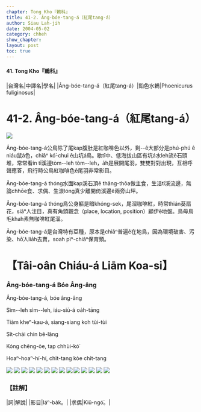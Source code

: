 ```yaml
---
chapter: Tong Kho『鶇科』
title: 41-2. Âng-bóe-tang-á（紅尾tang-á）
author: Siau Lah-jih
date: 2004-05-02    
category: chheh
show_chapter: 
layout: post
toc: true
---
```


#### 41. Tong Kho『鶇科』


|台灣名|中譯名|學名|
|Âng-bóe-tang-á（紅尾tang-á）|鉛色水鶇|Phoenicurus fuliginosus|


# 41-2. Âng-bóe-tang-á（紅尾tang-á）

![](../too5/41/41-2-12.紅尾tang-á.jpg)


Âng-bóe-tang-á公鳥除了尾kap腹肚是紅咖啡色以外，剩--ê大部分是phú-phú ê niáu鼠á色，chiâⁿ kó͘-chui ê山坑á鳥。歇tī中、低海拔山區有坑á水leh流ê石頭堆，常常看in tī溪邊tòm--leh tòm--leh，a̍h是展開尾羽，雙雙對對出現，互相呼聲應答，飛行時公鳥紅咖啡色ê尾羽非常影目。

Âng-bóe-tang-á thóng水面kap溪石頂ê thâng-thōa做主食，生活tī溪流邊，無論chhōe食、求偶、生湠lóng真少離開倚溪邊ê兩旁山坪。

Âng-bóe-tang-á thóng鳥公身軀是暗khóng-sek，尾溜咖啡紅，時常thián葵扇花，siâⁿ人注目，真有角頭觀念（place, location, position）顧伊ê地盤。鳥母鳥毛khah素無咖啡紅尾溜。

Âng-bóe-tang-á是台灣特有亞種，原本是chiâⁿ普遍ê在地鳥，因為環境破害、污染、hō͘人lia̍h去賣，soah pìⁿ-chiâⁿ保育類。




# 【Tâi-oân Chiáu-á Liām Koa-si】

### **Âng-bóe-tang-á Bóe Âng-âng**


Âng-bóe-tang-á, bóe âng-âng

Sìm--leh sìm--leh, iáu-siū-á oa̍h-tāng

Tiàm kheⁿ-kau-á, siang-siang koh tùi-tùi

Si̍t-chāi chin bê-lâng

Kóng chêng-ōe, tap chhùi-kó͘

Hoaⁿ-hoaⁿ-hí-hí, chi̍t-tang kòe chi̍t-tang



![](../too5/41/41-2-15.紅尾tang-á.jpg)
![](../too5/41/41-2-1.紅尾tang-á.jpg)
![](../too5/41/41-2-2.紅尾tang-á.jpg)
![](../too5/41/41-2-11.紅尾tang-á.jpg)
![](../too5/41/41-2-13.紅尾tang-á.jpg)
![](../too5/41/41-2-3.紅尾tang-á.jpg)
![](../too5/41/41-2-4.紅尾tang-á.jpg)
![](../too5/41/41-2-5.紅尾tang-á.jpg)
![](../too5/41/41-2-6.紅尾tang-á.jpg)
![](../too5/41/41-2-7.紅尾tang-á.jpg)
![](../too5/41/41-2-8.紅尾tang-á.jpg)
![](../too5/41/41-2-9.紅尾tang-á.jpg)
![](../too5/41/41-2-10.紅尾tang-á.jpg)
![](../too5/41/41-2-14.紅尾tang-á.jpg)



### 【註解】

|詞|解說|
|影目|Iáⁿ-ba̍k。|
|求偶|Kiû-ngó͘。|





